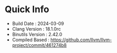 # Quick Info
* Build Date : 2024-03-09
* Clang Version : 18.1.0rc
* Binutils Version : 2.42.0
* Compiled Based : https://github.com/llvm/llvm-project/commit/461274b8
